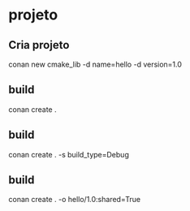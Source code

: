 # projeto

## Cria projeto
conan new cmake_lib -d name=hello -d version=1.0

## build
conan create .

## build
conan create . -s build_type=Debug

## build
conan create . -o hello/1.0:shared=True

